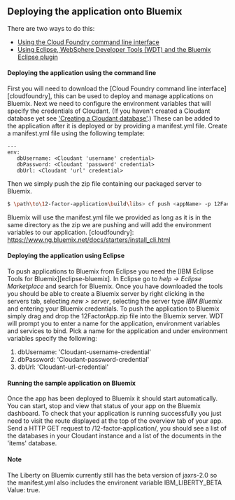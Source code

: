 ## Deploying the application onto Bluemix

There are two ways to do this:
* [Using the Cloud Foundry command line interface](#deploying-the-application-using-the-command-line)
* [Using Eclipse, WebSphere Developer Tools (WDT) and the Bluemix Eclipse plugin](#deploying-the-application-using-eclipse)

#### Deploying the application using the command line

First you will need to download the [Cloud Foundry command line interface][cloudfoundry], this can be used to deploy and manage applications on Bluemix. Next we need to configure the environment variables that will specify the credentials of Cloudant. (If you haven't created a Cloudant database yet see ['Creating a Cloudant database'](/docs/Creating-Cloudant-database.md).) These can be added to the application after it is deployed or by providing a manifest.yml file. Create a manifest.yml file using the following template:

```text
---
env:
   dbUsername: <Cloudant 'username' credential>
   dbPassword: <Cloudant 'password' credential>
   dbUrl: <Cloudant 'url' credential>
```

Then we simply push the zip file containing our packaged server to Bluemix.

```bash
$ \path\to\12-factor-application\build\libs> cf push <appName> -p 12FactorApp.zip -f \path\to\manifest.yml
```

Bluemix will use the manifest.yml file we provided as long as it is in the same directory as the zip we are pushing and will add the environment variables to our application.
[cloudfoundry]: https://www.ng.bluemix.net/docs/starters/install_cli.html

#### Deploying the application using Eclipse

To push applications to Bluemix from Eclipse you need the [IBM Eclipse Tools for Bluemix][eclipse-bluemix]. In Eclipse go to *help -> Eclipse Marketplace* and search for Bluemix. Once you have downloaded the tools you should be able to create a Bluemix server by right clicking in the servers tab, selecting *new > server*, selecting the server type *IBM Bluemix* and entering your Bluemix credentials. To push the application to Bluemix simply drag and drop the 12FactorApp.zip file into the Bluemix server. WDT will prompt you to enter a name for the application, environment variables and services to bind. Pick a name for the application and under environment variables specify the following:

1. dbUsername: 'Cloudant-username-credential'
2. dbPassword: 'Cloudant-password-credential'
3. dbUrl: 'Cloudant-url-credential'

#### Running the sample application on Bluemix

Once the app has been deployed to Bluemix it should start automatically. You can start, stop and view that status of your app on the Bluemix dashboard. To check that your application is running successfully you just need to visit the route displayed at the top of the overview tab of your app. Send a HTTP GET request to <route>/12-factor-application/, you should see a list of the databases in your Cloudant instance and a list of the documents in the 'items' database.

#### Note

The Liberty on Bluemix currently still has the beta version of jaxrs-2.0 so the manifest.yml also includes the environent variable IBM_LIBERTY_BETA Value: true.
